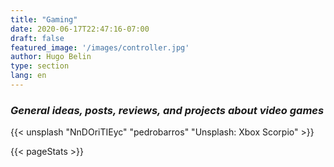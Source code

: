 ```yaml
---
title: "Gaming"
date: 2020-06-17T22:47:16-07:00
draft: false
featured_image: '/images/controller.jpg'
author: Hugo Belin
type: section
lang: en
---
```


### *General ideas, posts, reviews, and projects about video games* ###

{{< unsplash "NnDOriTIEyc" "pedrobarros" "Unsplash: Xbox Scorpio" >}}

{{< pageStats >}}
